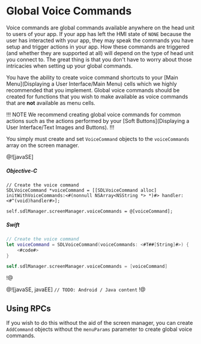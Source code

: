 # Global Voice Commands
Voice commands are global commands available anywhere on the head unit to users of your app. If your app has left the HMI state of `NONE` because the user has interacted with your app, they may speak the commands you have setup and trigger actions in your app. How these commands are triggered (and whether they are supported at all) will depend on the type of head unit you connect to. The great thing is that you don't have to worry about those intricacies when setting up your global commands.

You have the ability to create voice command shortcuts to your [Main Menu](Displaying a User Interface/Main Menu) cells which we highly recommended that you implement. Global voice commands should be created for functions that you wish to make available as voice commands that are **not** available as menu cells.

!!! NOTE
We recommend creating global voice commands for common actions such as the actions performed by your [Soft Buttons](Displaying a User Interface/Text Images and Buttons).
!!!

You simply must create and set `VoiceCommand` objects to the `voiceCommands` array on the screen manager.

@![javaSE]
##### Objective-C
```objc
// Create the voice command
SDLVoiceCommand *voiceCommand = [[SDLVoiceCommand alloc] initWithVoiceCommands:<#(nonnull NSArray<NSString *> *)#> handler:<#^(void)handler#>];

self.sdlManager.screenManager.voiceCommands = @[voiceCommand];
```

##### Swift
```swift
// Create the voice command
let voiceCommand = SDLVoiceCommand(voiceCommands: <#T##[String]#>) {
    <#code#>
}

self.sdlManager.screenManager.voiceCommands = [voiceCommand]
```
!@

@![javaSE, javaEE]
`// TODO: Android / Java content`
!@

## Using RPCs
If you wish to do this without the aid of the screen manager, you can create `AddCommand` objects without the `menuParams` parameter to create global voice commands.